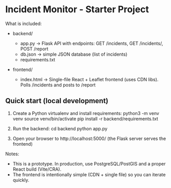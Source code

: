 Incident Monitor - Starter Project
==================================

What is included:
- backend/
  - app.py       -> Flask API with endpoints: GET /incidents, GET /incidents/<id>, POST /report
  - db.json      -> simple JSON database (list of incidents)
  - requirements.txt

- frontend/
  - index.html   -> Single-file React + Leaflet frontend (uses CDN libs). Polls /incidents and posts to /report

Quick start (local development)
-------------------------------
1. Create a Python virtualenv and install requirements:
   python3 -m venv venv
   source venv/bin/activate
   pip install -r backend/requirements.txt

2. Run the backend:
   cd backend
   python app.py

3. Open your browser to http://localhost:5000/ (the Flask server serves the frontend)

Notes:
- This is a prototype. In production, use PostgreSQL/PostGIS and a proper React build (Vite/CRA).
- The frontend is intentionally simple (CDN + single file) so you can iterate quickly.
